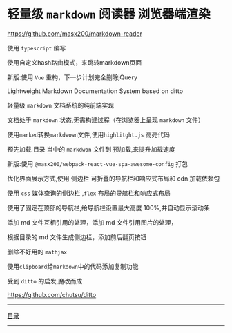 # 轻量级 `markdown` 阅读器 浏览器端渲染

https://github.com/masx200/markdown-reader

使用 `typescript` 编写

使用自定义hash路由模式，来跳转markdown页面

新版:使用 `Vue` 重构，下一步计划完全删除jQuery

Lightweight Markdown Documentation System based on ditto

轻量级 `markdown` 文档系统的纯前端实现

文档处于 `markdown` 状态,无需构建过程（在浏览器上呈现 `markdown` 文件）

使用`marked`转换`markdwown`文件,使用`highlitght.js` 高亮代码

预先加载 目录 当中的 `markdwon` 文件到 预加载,来提升加载速度

新版:使用 `@masx200/webpack-react-vue-spa-awesome-config` 打包

优化界面展示方式,使用 侧边栏 可折叠的导航栏和响应式布局和 cdn 加载依赖包

使用 `css` 媒体查询的侧边栏 ,`flex` 布局的导航栏和响应式布局

使用了固定在顶部的导航栏,给导航栏设置最大高度 100%,并自动显示滚动条

添加 md 文件互相引用的处理，添加 md 文件引用图片的处理，

根据目录的 md 文件生成侧边栏，添加前后翻页按钮

删除不好用的 `mathjax`

使用`clipboard`给`markdown`中的代码添加复制功能

受到 `ditto` 的启发,魔改而成

https://github.com/chutsu/ditto

<hr></hr>

[目录](summary.md)

<hr></hr>
